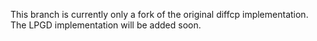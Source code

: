 This branch is currently only a fork of the original diffcp implementation. The LPGD implementation will be added soon.
